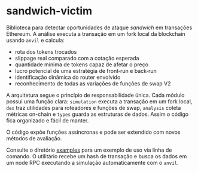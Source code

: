 # sandwich-victim

Biblioteca para detectar oportunidades de ataque *sandwich* em transações Ethereum. A análise executa a transação em um fork local da blockchain usando `anvil` e calcula:

- rota dos tokens trocados
- slippage real comparado com a cotação esperada
- quantidade mínima de tokens capaz de afetar o preço
- lucro potencial de uma estratégia de front‑run e back‑run
- identificação dinâmica do router envolvido
- reconhecimento de todas as variações de funções de swap V2

A arquitetura segue o princípio de responsabilidade única. Cada módulo possui
uma função clara:
`simulation` executa a transação em um fork local, `dex` traz utilidades para
roteadores e funções de swap, `analysis` coleta métricas on-chain e `types` guarda
as estruturas de dados. Assim o código fica organizado e fácil de manter.

O código expõe funções assíncronas e pode ser extendido com novos métodos de avaliação.


Consulte o diretório [examples](./examples/) para um exemplo de uso via linha de
comando. O utilitário recebe um hash de transação e busca os dados em um node
RPC executando a simulação automaticamente com o `anvil`.
